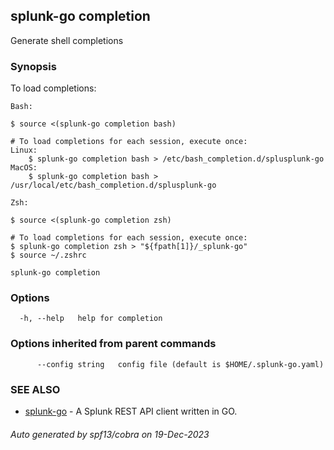 ## splunk-go completion

Generate shell completions

### Synopsis

To load completions:

	Bash:
	
	$ source <(splunk-go completion bash)
	
	# To load completions for each session, execute once:
	Linux:
		$ splunk-go completion bash > /etc/bash_completion.d/splusplunk-go
	MacOS:
		$ splunk-go completion bash > /usr/local/etc/bash_completion.d/splusplunk-go
	
	Zsh:
	
	$ source <(splunk-go completion zsh)
	
	# To load completions for each session, execute once:
	$ splunk-go completion zsh > "${fpath[1]}/_splunk-go"
	$ source ~/.zshrc
	

```
splunk-go completion
```

### Options

```
  -h, --help   help for completion
```

### Options inherited from parent commands

```
      --config string   config file (default is $HOME/.splunk-go.yaml)
```

### SEE ALSO

* [splunk-go](splunk-go.md)	 - A Splunk REST API client written in GO.

###### Auto generated by spf13/cobra on 19-Dec-2023
